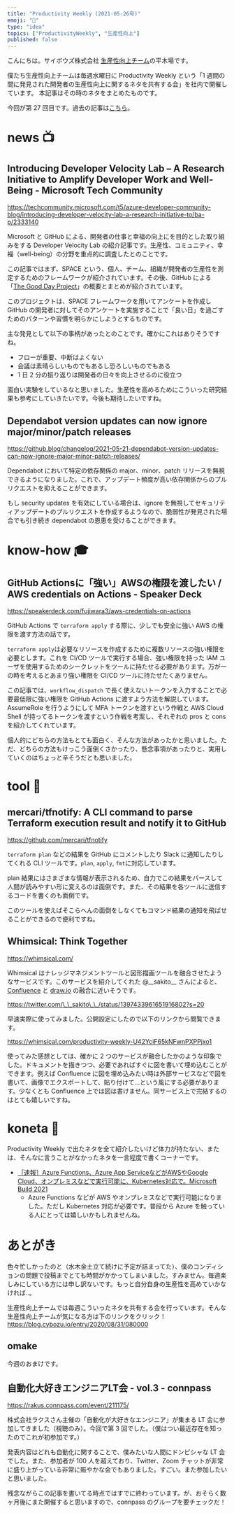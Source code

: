 ```yaml
---
title: "Productivity Weekly (2021-05-26号)"
emoji: "🌚"
type: "idea"
topics: ["ProductivityWeekly", "生産性向上"]
published: false
---
```


こんにちは。サイボウズ株式会社 [生産性向上チーム](https://blog.cybozu.io/entry/2020/08/31/080000)の平木場です。

僕たち生産性向上チームは毎週水曜日に Productivity Weekly という「1 週間の間に発見された開発者の生産性向上に関するネタを共有する会」を社内で開催しています。
本記事はその時のネタをまとめたものです。

今回が第 27 回目です。過去の記事は[こちら](https://zenn.dev/topics/productivityweekly)。

# news 📺

## Introducing Developer Velocity Lab – A Research Initiative to Amplify Developer Work and Well-Being - Microsoft Tech Community
https://techcommunity.microsoft.com/t5/azure-developer-community-blog/introducing-developer-velocity-lab-a-research-initiative-to/ba-p/2333140

Microsoft と GitHub による、開発者の仕事と幸福の向上にを目的とした取り組みをする Developer Velocity Lab の紹介記事です。生産性、コミュニティ、幸福（well-being）の分野を重点的に調査したとのことです。

この記事ではまず、SPACE という、個人、チーム、組織が開発者の生産性を測定するためのフレームワークが紹介されています。その後、GitHub による「[The Good Day Project](https://github.blog/2021-05-25-octoverse-spotlight-good-day-project/)」の概要とまとめが紹介されています。

このプロジェクトは、SPACE フレームワークを用いてアンケートを作成し GitHub の開発者に対してそのアンケートを実施することで「良い日」を過ごすためのパターンや習慣を明らかにしようとするものです。

主な発見として以下の事柄があったとのことです。確かにこれはありそうですね。

- フローが重要、中断はよくない
- 会議は素晴らしいものでもあるし恐ろしいものでもある
- 1 日 2 分の振り返りは開発者の日々を向上させるのに役立つ

面白い実験をしているなと思いました。生産性を高めるためにこういった研究結果も参考にしていきたいです。今後も期待したいですね。

## Dependabot version updates can now ignore major/minor/patch releases
https://github.blog/changelog/2021-05-21-dependabot-version-updates-can-now-ignore-major-minor-patch-releases/

Dependabot において特定の依存関係の major、minor、patch リリースを無視できるようになりました。これで、アップデート頻度が高い依存関係からのプルリクエストを抑えることができます。

もし security updates を有効にしている場合は、ignore を無視してセキュリティアップデートのプルリクエストを作成するようなので、脆弱性が発見された場合でも引き続き dependabot の恩恵を受けることができます。


# know-how 🎓

## GitHub Actionsに「強い」AWSの権限を渡したい / AWS credentials on Actions - Speaker Deck
https://speakerdeck.com/fujiwara3/aws-credentials-on-actions

GitHub Actions で `terraform apply` する際に、少しでも安全に強い AWS の権限を渡す方法の話です。

`terraform apply`は必要なリソースを作成するために複数リソースの強い権限を必要とします。これを CI/CD ツールで実行する場合、強い権限を持った IAM ユーザを使用するためのシークレットをツールに持たせる必要があります。万が一の時を考えるとあまり強い権限を CI/CD ツールに持たせたくありません。

この記事では、`workflow_dispatch` で長く使えないトークンを入力することで必要最低限に強い権限を GitHub Actions に渡すよう方法を解説しています。AssumeRole を行うようにして MFA トークンを渡すという作戦と AWS Cloud Shell が持ってるトークンを渡すという作戦を考案し、それぞれの pros と cons を紹介してくれています。

個人的にどちらの方法もとても面白く、そんな方法があったかと思いました。ただ、どちらの方法もけっこう面倒くさかったり、懸念事項があったりと、実用していくのはちょっと辛そうだとも思いました。

# tool 🔨

## mercari/tfnotify: A CLI command to parse Terraform execution result and notify it to GitHub
https://github.com/mercari/tfnotify

`terraform plan` などの結果を GitHub にコメントしたり Slack に通知したりしてくれる CLI ツールです。`plan`, `apply`, `fmt`に対応しています。

plan 結果にはさまざまな情報が表示されるため、自力でこの結果をパースして人間が読みやすい形に変えるのは面倒です。また、その結果を各ツールに送信するコードを書くのも面倒です。

このツールを使えばそこらへんの面倒をしなくてもコマンド結果の通知を飛ばせることができるので便利ですね。

## Whimsical: Think Together
https://whimsical.com/

Whimsical はナレッジマネジメントツールと図形描画ツールを融合させたようなサービスです。このサービスを紹介してくれた @\_\_sakito\_\_ さんによると、[Confluence](https://www.atlassian.com/ja/software/confluence) と [draw.io](https://www.diagrams.net/) の融合に近いそうです。

https://twitter.com/\_\_sakito\_\_/status/1397433961651916802?s=20

早速実際に使ってみました。公開設定にしたので以下のリンクから閲覧できます。

https://whimsical.com/productivity-weekly-U42YciF65kNFwnPXPPjxo1

使ってみた感想としては、確かに 2 つのサービスが融合したかのような印象でした。ドキュメントを描きつつ、必要であればすぐに図を書いて埋め込むことができます。例えば Confluence に図を埋め込みたい時は外部サービスなどで図を書いて、画像でエクスポートして、貼り付けて...という風にする必要があります。少なくとも Confluence 上では図は書けません。同サービス上で完結するのはとても嬉しいですね。

# koneta 🍘
Productivity Weekly で出たネタを全て紹介したいけど体力が持たない、または、そんなに言うことがなかったネタを一言程度で書くコーナーです。
- [［速報］Azure Functions、Azure App ServiceなどがAWSやGoogle Cloud、オンプレミスなどで実行可能に、Kubernetes対応で。Microsoft Build 2021](https://www.publickey1.jp/blog/21/azure_functionsazure_app_serviceawsgoogle_cloudkubernetesmicrosoft_build_2021.html)
  - Azure Functions などが AWS やオンプレミスなどで実行可能になりました。ただし Kubernetes 対応が必要です。普段から Azure を触っている人にとっては嬉しいかもしれませんね。

# あとがき
色々忙しかったのと（水木金土立て続けに予定が詰まってた）、僕のコンディションの問題で投稿までとても時間がかかってしまいました。すみません。毎週楽しみにしている方には申し訳ないです。もっと自分自身の生産性を高めていかなければ..。

生産性向上チームでは毎週こういったネタを共有する会を行っています。そんな生産性向上チームが気になる方は下のリンクをクリック！
https://blog.cybozu.io/entry/2020/08/31/080000

## omake
今週のおまけです。

## 自動化大好きエンジニアLT会 - vol.3 - connpass
https://rakus.connpass.com/event/211175/

株式会社ラクスさん主催の「自動化が大好きなエンジニア」が集まる LT 会に参加してきました（視聴のみ）。今回で第 3 回でした。（僕はつい最近存在を知ったのでこれが初参加です。）

発表内容はどれも自動化に関することで、僕みたいな人間にドンピシャな LT 会でした。また、参加者が 100 人を超えており、Twitter、Zoom チャットが非常に盛り上がっている非常に賑やかな会でもありました。すごい。また参加したいと思いました。

残念ながらこの記事を書いてる時点ではすでに終わっています。が、おそらく数ヶ月後にまた開催すると思いますので、connpass のグループを要チェックだ！
